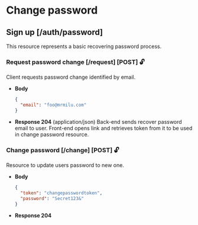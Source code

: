 # Change password

## Sign up [/auth/password]

This resource represents a basic recovering password process.

### Request password change [/request] [POST] 🔓

Client requests password change identified by email.

* **Body**
  ```json
  {
    "email": "foo@mrmilu.com"
  }
  ```

+ **Response 204** (application/json)
  Back-end sends recover password email to user. Front-end opens link and retrieves
  token from it to be used in change password resource.

### Change password [/change] [POST] 🔓

Resource to update users password to new one.

* **Body**
  ```json
  {
    "token": "changepasswordtoken",
    "password": "Secret123&"
  }
  ```

+ **Response 204**